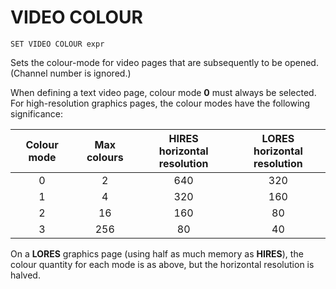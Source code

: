 # VIDEO COLOUR

`SET VIDEO COLOUR expr`

Sets the colour-mode for video pages that are subsequently to be opened. (Channel number is ignored.)

When defining a text video page, colour mode **0** must always be selected. For high-resolution graphics pages, the colour modes have the following significance:

| Colour mode | Max colours | HIRES<br>horizontal resolution | LORES<br>horizontal resolution |
|:-----------:|:-----------:|:------------------------------:|:------------------------------:|
|      0      |      2      |              640               |              320               |
|      1      |      4      |              320               |              160               |
|      2      |     16      |              160               |               80               |
|      3      |     256     |               80               |               40               |

On a **LORES** graphics page (using half as much memory as **HIRES**), the colour quantity for each mode is as above, but the horizontal resolution is halved.
